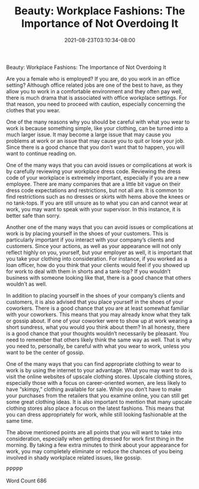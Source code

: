 ﻿---
title: "Beauty:  Workplace Fashions:  The Importance of Not Overdoing It"
date: 2021-08-23T03:10:34-08:00
description: "TXT Tips for Web Success"
featured_image: "/images/TXT.jpg"
tags: ["TXT"]
---

Beauty:  Workplace Fashions:  The Importance of Not Overdoing It

Are you a female who is employed?  If you are, do you work in an office setting?  Although office related jobs are one of the best to have, as they allow you to work in a comfortable environment and they often pay well, there is much drama that is associated with office workplace settings. For that reason, you need to proceed with caution, especially concerning the clothes that you wear.

One of the many reasons why you should be careful with what you wear to work is because something simple, like your clothing, can be turned into a much larger issue.  It may become a large issue that may cause you problems at work or an issue that may cause you to quit or lose your job.  Since there is a good chance that you don’t want that to happen, you will want to continue reading on.  

One of the many ways that you can avoid issues or complications at work is by carefully reviewing your workplace dress code.  Reviewing the dress code of your workplace is extremely important, especially if you are a new employee.  There are many companies that are a little bit vague on their dress code expectations and restrictions, but not all are.  It is common to find restrictions such as no dresses or skirts with hems above the knees or no tank-tops. If you are still unsure as to what you can and cannot wear at work, you may want to speak with your supervisor.  In this instance, it is better safe than sorry.

Another one of the many ways that you can avoid issues or complications at work is by placing yourself in the shoes of your customers. This is particularly important if you interact with your company’s clients and customers.  Since your actions, as well as your appearance will not only reflect highly on you, yourself, but your employer as well, it is important that you take your clothing into consideration.  For instance, if you worked as a loan officer, how do you think that your clients would feel if you showed up for work to deal with them in shorts and a tank-top?  If you wouldn’t business with someone looking like that, there is a good chance that others wouldn’t as well.

In addition to placing yourself in the shoes of your company’s clients and customers, it is also advised that you place yourself in the shoes of your coworkers.  There is a good chance that you are at least somewhat familiar with your coworkers. This means that you may already know what they talk or gossip about.  If one of your coworker were to show up at work wearing a short sundress, what you would you think about them?  In all honesty, there is a good chance that your thoughts wouldn’t necessarily be pleasant.  You need to remember that others likely think the same way as well. That is why you need to, personally, be careful with what you wear to work, unless you want to be the center of gossip.

One of the many ways that you can find appropriate clothing to wear to work is by using the internet to your advantage.  What you may want to do is visit the online websites of upscale clothing stores. Upscale clothing stores, especially those with a focus on career-oriented women, are less likely to have “skimpy,” clothing available for sale.  While you don’t have to make your purchases from the retailers that you examine online, you can still get some great clothing ideas.  It is also important to mention that many upscale clothing stores also place a focus on the latest fashions.  This means that you can dress appropriately for work, while still looking fashionable at the same time.

The above mentioned points are all points that you will want to take into consideration, especially when getting dressed for work first thing in the morning.  By taking a few extra minutes to think about your appearance for work, you may completely eliminate or reduce the chances of you being involved in shady workplace related issues, like gossip.

PPPPP

Word Count 686

